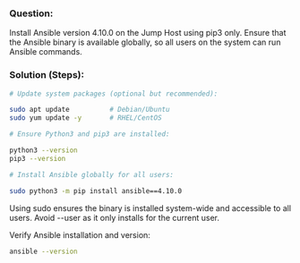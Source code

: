 ### Question:

Install Ansible version 4.10.0 on the Jump Host using pip3 only. Ensure that the Ansible binary is available globally, so all users on the system can run Ansible commands.

### Solution (Steps):
```sh
# Update system packages (optional but recommended):

sudo apt update          # Debian/Ubuntu
sudo yum update -y       # RHEL/CentOS

# Ensure Python3 and pip3 are installed:

python3 --version
pip3 --version

# Install Ansible globally for all users:

sudo python3 -m pip install ansible==4.10.0
```

Using sudo ensures the binary is installed system-wide and accessible to all users.
Avoid --user as it only installs for the current user.

Verify Ansible installation and version:
```sh
ansible --version
```